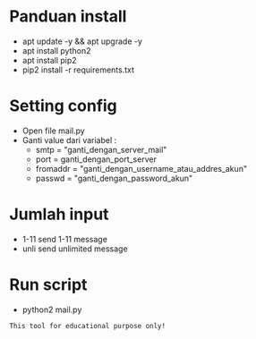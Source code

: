 # Panduan install
- apt update -y && apt upgrade -y
- apt install python2
- apt install pip2
- pip2 install -r requirements.txt
# Setting config
- Open file mail.py
- Ganti value dari variabel :
  - smtp = "ganti_dengan_server_mail"
  - port = ganti_dengan_port_server
  - fromaddr = "ganti_dengan_username_atau_addres_akun"
  - passwd = "ganti_dengan_password_akun"
# Jumlah input
- 1-11 send 1-11 message
- unli send unlimited message
# Run script
- python2 mail.py

```txt
This tool for educational purpose only!
```
